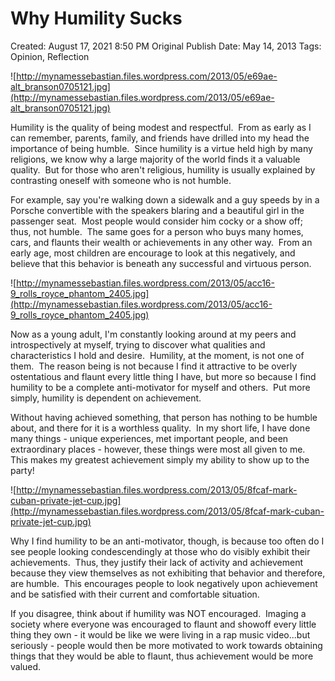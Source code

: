 # Why Humility Sucks

Created: August 17, 2021 8:50 PM
Original Publish Date: May 14, 2013
Tags: Opinion, Reflection

![http://mynamessebastian.files.wordpress.com/2013/05/e69ae-alt_branson0705121.jpg](http://mynamessebastian.files.wordpress.com/2013/05/e69ae-alt_branson0705121.jpg)

Humility is the quality of being modest and respectful.  From as early as I can remember, parents, family, and friends have drilled into my head the importance of being humble.  Since humility is a virtue held high by many religions, we know why a large majority of the world finds it a valuable quality.  But for those who aren't religious, humility is usually explained by contrasting oneself with someone who is not humble.

For example, say you're walking down a sidewalk and a guy speeds by in a Porsche convertible with the speakers blaring and a beautiful girl in the passenger seat.  Most people would consider him cocky or a show off; thus, not humble.  The same goes for a person who buys many homes, cars, and flaunts their wealth or achievements in any other way.  From an early age, most children are encourage to look at this negatively, and believe that this behavior is beneath any successful and virtuous person.

![http://mynamessebastian.files.wordpress.com/2013/05/acc16-9_rolls_royce_phantom_2405.jpg](http://mynamessebastian.files.wordpress.com/2013/05/acc16-9_rolls_royce_phantom_2405.jpg)

Now as a young adult, I'm constantly looking around at my peers and introspectively at myself, trying to discover what qualities and characteristics I hold and desire.  Humility, at the moment, is not one of them.  The reason being is not because I find it attractive to be overly ostentatious and flaunt every little thing I have, but more so because I find humility to be a complete anti-motivator for myself and others.  Put more simply, humility is dependent on achievement.

Without having achieved something, that person has nothing to be humble about, and there for it is a worthless quality.  In my short life, I have done many things - unique experiences, met important people, and been extraordinary places - however, these things were most all given to me.  This makes my greatest achievement simply my ability to show up to the party!

![http://mynamessebastian.files.wordpress.com/2013/05/8fcaf-mark-cuban-private-jet-cup.jpg](http://mynamessebastian.files.wordpress.com/2013/05/8fcaf-mark-cuban-private-jet-cup.jpg)

Why I find humility to be an anti-motivator, though, is because too often do I see people looking condescendingly at those who do visibly exhibit their achievements.  Thus, they justify their lack of activity and achievement because they view themselves as not exhibiting that behavior and therefore, are humble.  This encourages people to look negatively upon achievement and be satisfied with their current and comfortable situation.

If you disagree, think about if humility was NOT encouraged.  Imaging a society where everyone was encouraged to flaunt and showoff every little thing they own - it would be like we were living in a rap music video...but seriously - people would then be more motivated to work towards obtaining things that they would be able to flaunt, thus achievement would be more valued.